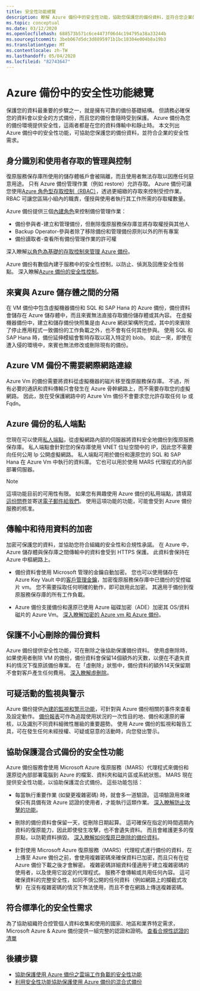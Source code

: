 ```yaml
---
title: 安全性功能總覽
description: 瞭解 Azure 備份中的安全性功能，協助您保護您的備份資料，並符合您企業的安全性需求。
ms.topic: conceptual
ms.date: 03/12/2020
ms.openlocfilehash: 688573b571c6ce4473f06d4c194795a38a33244b
ms.sourcegitcommit: 3beb067d5dc3d8895971b1bc18304e004b8a19b3
ms.translationtype: MT
ms.contentlocale: zh-TW
ms.lasthandoff: 05/04/2020
ms.locfileid: "82743647"
---
```

# <a name="overview-of-security-features-in-azure-backup"></a>Azure 備份中的安全性功能總覽

保護您的資料最重要的步驟之一，就是擁有可靠的備份基礎結構。 但請務必確保您的資料會以安全的方式備份，而且您的備份會隨時受到保護。 Azure 備份為您的備份環境提供安全性，這兩者都是在您的資料傳輸中和靜止時。 本文列出 Azure 備份中的安全性功能，可協助您保護您的備份資料，並符合企業的安全性需求。

## <a name="management-and-control-of-identity-and-user-access"></a>身分識別和使用者存取的管理與控制

復原服務保存庫所使用的儲存體帳戶會被隔離，而且使用者無法存取以因應任何惡意用途。 只有 Azure 備份管理作業（例如 restore）允許存取。 Azure 備份可讓您使用[Azure 角色型存取控制（RBAC）](https://docs.microsoft.com/azure/backup/backup-rbac-rs-vault)，透過更細緻的存取來控制受控作業。 RBAC 可讓您區隔小組內的職責，僅授與使用者執行其工作所需的存取權數量。

Azure 備份提供三個[內建角色](https://docs.microsoft.com/azure/role-based-access-control/built-in-roles)來控制備份管理作業：

* 備份參與者-建立和管理備份，但刪除復原服務保存庫並將存取權授與其他人
* Backup Operator-參與者除了移除備份和管理備份原則以外的所有專案
* 備份讀取者-查看所有備份管理作業的許可權

深入瞭解[以角色為基礎的存取控制來管理 Azure 備份](https://docs.microsoft.com/azure/backup/backup-rbac-rs-vault)。

Azure 備份有數個內建于服務中的安全性控制，以防止、偵測及回應安全性弱點。 深入瞭解[Azure 備份的安全性控制](https://docs.microsoft.com/azure/backup/backup-security-controls)。

## <a name="separation-between-guest-and-azure-storage"></a>來賓與 Azure 儲存體之間的分隔

在 VM 備份中包含虛擬機器備份和 SQL 和 SAP Hana 的 Azure 備份，備份資料會儲存在 Azure 儲存體中，而且來賓無法直接存取備份儲存體或其內容。  在虛擬機器備份中，建立和儲存備份快照集是由 Azure 網狀架構所完成，其中的來賓除了停止應用程式一致備份的工作負載之外，也不會有任何其他參與。  使用 SQL 和 SAP Hana 時，備份延伸模組會暫時存取以寫入特定的 blob。  如此一來，即使在遭入侵的環境中，來賓也無法修改或刪除現有的備份。

## <a name="internet-connectivity-not-required-for-azure-vm-backup"></a>Azure VM 備份不需要網際網路連線

Azure Vm 的備份需要將資料從虛擬機器的磁片移至復原服務保存庫。 不過，所有必要的通訊和資料傳輸只會發生在 Azure 骨幹網路上，而不需要存取您的虛擬網路。 因此，放在受保護網路中的 Azure Vm 備份不會要求您允許存取任何 Ip 或 Fqdn。

## <a name="private-endpoints-for-azure-backup"></a>Azure 備份的私人端點

您現在可以使用[私人端點](https://docs.microsoft.com/azure/private-link/private-endpoint-overview)，從虛擬網路內部的伺服器將資料安全地備份到復原服務保存庫。 私人端點會針對您的保存庫使用 VNET 位址空間中的 IP，因此您不需要向任何公用 Ip 公開虛擬網路。 私人端點可用於備份和還原您的 SQL 和 SAP Hana 在 Azure Vm 中執行的資料庫。 它也可以用於使用 MARS 代理程式的內部部署伺服器。

>[!NOTE]
> 這項功能目前的可用性有限。 如果您有興趣使用 Azure 備份的私用端點，請填寫[這份問卷](https://forms.microsoft.com/Pages/ResponsePage.aspx?id=v4j5cvGGr0GRqy180BHbR0H3_nezt2RNkpBCUTbWEapUQk5EQ1QxRzVOWDNDS1Y1Q0xLTkdLQ0U0RC4u)並寄送[電子郵件給我們](mailto:azbackupnetsec@microsoft.com)。 使用這項功能的功能，可能會受到 Azure 備份服務的核准。

## <a name="encryption-of-data-in-transit-and-at-rest"></a>傳輸中和待用資料的加密

加密可保護您的資料，並協助您符合組織的安全性和合規性承諾。 在 Azure 中，Azure 儲存體與保存庫之間傳輸中的資料會受到 HTTPS 保護。 此資料會保持在 Azure 中樞網路上。

* 備份資料會使用 Microsoft 管理的金鑰自動加密。 您也可以使用儲存在 Azure Key Vault 中的[客戶管理金鑰](backup-encryption.md#encryption-of-backup-data-using-customer-managed-keys)，加密復原服務保存庫中已備份的受控磁片 vm。 您不需要採取任何明確的動作，即可啟用此加密。 其適用于備份到復原服務保存庫的所有工作負載。

* Azure 備份支援備份和還原已使用 Azure 磁碟加密（ADE）加密其 OS/資料磁片的 Azure Vm。 [深入瞭解加密的 Azure vm 和 Azure 備份](https://docs.microsoft.com/azure/backup/backup-azure-vms-encryption)。

## <a name="protection-of-backup-data-from-unintentional-deletes"></a>保護不小心刪除的備份資料

Azure 備份提供安全性功能，可在刪除之後協助保護備份資料。 使用虛刪除時，如果使用者刪除 VM 的備份，備份資料會保留14個額外的天數，以便在不遺失資料的情況下復原該備份專案。 在「虛刪除」狀態中，備份資料的額外14天保留期不會對客戶產生任何費用。 [深入瞭解虛刪除](backup-azure-security-feature-cloud.md)。

## <a name="monitoring-and-alerts-of-suspicious-activity"></a>可疑活動的監視與警示

Azure 備份提供[內建的監視和警示功能](https://docs.microsoft.com/azure/backup/backup-azure-monitoring-built-in-monitor)，可針對與 Azure 備份相關的事件來查看及設定動作。 [備份報表](https://docs.microsoft.com/azure/backup/configure-reports)可作為追蹤使用狀況的一次性目的地、備份和還原的審核，以及識別不同資料細微性層級的重要趨勢。 使用 Azure 備份的監視和報告工具，可在發生任何未經授權、可疑或惡意的活動時，向您發出警示。

## <a name="security-features-to-help-protect-hybrid-backups"></a>協助保護混合式備份的安全性功能

Azure 備份服務會使用 Microsoft Azure 復原服務（MARS）代理程式來備份和還原從內部部署電腦到 Azure 的檔案、資料夾和磁片區或系統狀態。 MARS 現在提供安全性功能，以協助保護混合式備份。 這些功能包括：

* 每當執行重要作業 (如變更複雜密碼) 時，就會多一道驗證。 這項驗證用來確保只有具備有效 Azure 認證的使用者，才能執行這類作業。 [深入瞭解防止攻擊的功能](https://docs.microsoft.com/azure/backup/backup-azure-security-feature#prevent-attacks)。

* 刪除的備份資料會保留一天，從刪除日期起算。 這可確保在指定的時間週期內資料的復原能力，因此即使發生攻擊，也不會遺失資料。 而且會維護更多的復原點，以防範資料損毀。 [深入瞭解如何復原已刪除的備份資料](https://docs.microsoft.com/azure/backup/backup-azure-security-feature#recover-deleted-backup-data)。

* 針對使用 Microsoft Azure 復原服務（MARS）代理程式進行備份的資料，在上傳至 Azure 備份之前，會使用複雜密碼來確保資料已加密，而且只有在從 Azure 備份下載之後才會解密。 複雜密碼詳細資料僅適用于建立複雜密碼的使用者，以及使用它設定的代理程式。 服務不會傳輸或共用任何內容。 這可確保資料的完整安全性，如同不慎公開的任何資料（例如網路上的攔截式攻擊）在沒有複雜密碼的情況下無法使用，而且不會在網路上傳送複雜密碼。

## <a name="compliance-with-standardized-security-requirements"></a>符合標準化的安全性需求

為了協助組織符合控管個人資料收集和使用的國家、地區和業界特定需求，Microsoft Azure & Azure 備份提供一組完整的認證和證明。 [查看合規性認證的清單](compliance-offerings.md)

## <a name="next-steps"></a>後續步驟

* [協助保護使用 Azure 備份之雲端工作負載的安全性功能](backup-azure-security-feature-cloud.md)
* [利用安全性功能協助保護使用 Azure 備份的混合式備份](backup-azure-security-feature.md)
